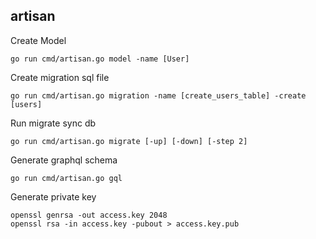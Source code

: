 ## artisan

Create Model

```
go run cmd/artisan.go model -name [User]
```

Create migration sql file

```
go run cmd/artisan.go migration -name [create_users_table] -create [users]
```

Run migrate sync db

```
go run cmd/artisan.go migrate [-up] [-down] [-step 2]
```

Generate graphql schema

```
go run cmd/artisan.go gql
```

Generate private key

```
openssl genrsa -out access.key 2048
openssl rsa -in access.key -pubout > access.key.pub
```
